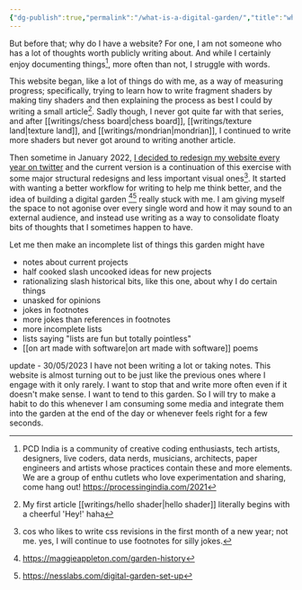 ```yaml
---
{"dg-publish":true,"permalink":"/what-is-a-digital-garden/","title":"what is a digital garden"}
---
```


But before that; why do I have a website? 
For one, I am not someone who has a lot of thoughts worth publicly writing about. And while I certainly enjoy documenting things[^1], more often than not, I struggle with words. 

This website began, like a lot of things do with me, as a way of measuring progress; specifically, trying to learn how to write fragment shaders by making tiny shaders and then explaining the process as best I could by writing a small article[^2]. Sadly though, I never got quite far with that series, and after [[writings/chess board\|chess board]], [[writings/texture land\|texture land]], and [[writings/mondrian\|mondrian]], I continued to write more shaders but never got around to writing another article. 

Then sometime in January 2022, [I decided to redesign my website every year on twitter](https://twitter.com/anushkatr/status/1481567649192906752) and the current version is a continuation of this exercise with some major structural redesigns and less important visual ones[^3].  It started with wanting a better workflow for writing to help me think better, and the idea of building a digital garden [^4][^5] really stuck with me. I am giving myself the space to not agonise over every single word and how it may sound to an external audience, and instead use writing as a way to consolidate floaty bits of thoughts that I sometimes happen to have. 

Let me then make an incomplete list of things this garden might have 
- notes about current projects 
- half cooked slash uncooked ideas for new projects 
- rationalizing slash historical bits, like this one, about why I do certain things 
- unasked for opinions 
- jokes in footnotes 
- more jokes than references in footnotes
- more incomplete lists
- lists saying "lists are fun but totally pointless"
- [[on art made with software\|on art made with software]] poems 

update - 30/05/2023
I have not been writing a lot or taking notes. This website is almost turning out to be just like the previous ones where I engage with  it only rarely. I want to stop that and write more often even if it doesn't make sense. I want to tend to this garden. So I will try to make a habit to do this whenever I am consuming some media and integrate them into the garden at the end of the day or whenever feels right for a few seconds. 


[^1]: PCD India is a community of creative coding enthusiasts, tech artists, designers, live coders, data nerds, musicians, architects, paper engineers and artists whose practices contain these and more elements. We are a group of enthu cutlets who love experimentation and sharing, come hang out! https://processingindia.com/2021 
[^2]:  My first article [[writings/hello shader\|hello shader]] literally begins with a  cheerful 'Hey!' haha
[^3]: cos who likes to write css revisions in the first month of a new year; not me. yes, I will continue to use footnotes for silly jokes.
[^4]: https://maggieappleton.com/garden-history
[^5]: https://nesslabs.com/digital-garden-set-up 
